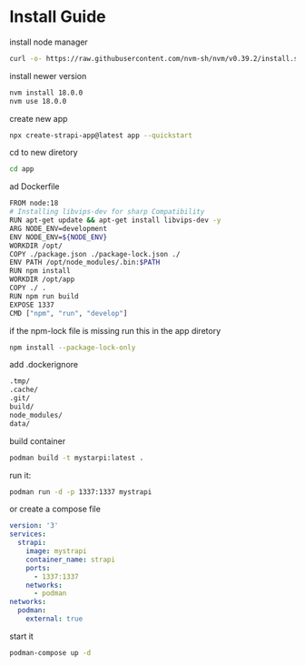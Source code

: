 # Install Guide

install node manager

```sh
curl -o- https://raw.githubusercontent.com/nvm-sh/nvm/v0.39.2/install.sh | bash
```

install newer version

```sh
nvm install 18.0.0
nvm use 18.0.0
```

create new app

```sh
npx create-strapi-app@latest app --quickstart
```

cd to new diretory

```sh
cd app
```

ad Dockerfile

```sh
FROM node:18
# Installing libvips-dev for sharp Compatibility
RUN apt-get update && apt-get install libvips-dev -y
ARG NODE_ENV=development
ENV NODE_ENV=${NODE_ENV}
WORKDIR /opt/
COPY ./package.json ./package-lock.json ./
ENV PATH /opt/node_modules/.bin:$PATH
RUN npm install
WORKDIR /opt/app
COPY ./ .
RUN npm run build
EXPOSE 1337
CMD ["npm", "run", "develop"]
```

if the npm-lock file is missing run this in the app diretory

```sh
npm install --package-lock-only
```

add .dockerignore

```sh
.tmp/
.cache/
.git/
build/
node_modules/
data/   
```

build container

```sh
podman build -t mystarpi:latest .
```

run it:

```sh
podman run -d -p 1337:1337 mystrapi
```

or create a compose file

```yaml
version: '3'
services:
  strapi:
    image: mystrapi
    container_name: strapi
    ports:
      - 1337:1337
    networks:
      - podman
networks:
  podman:
    external: true
```

start it

```sh
podman-compose up -d
```
